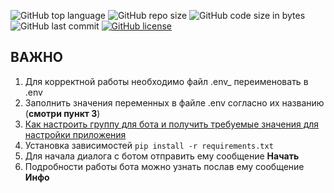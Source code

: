 ![GitHub top language](https://img.shields.io/github/languages/top/alfa-prime/simple-vk-chat-bot)
![GitHub repo size](https://img.shields.io/github/repo-size/alfa-prime/simple-vk-chat-bot)
![GitHub code size in bytes](https://img.shields.io/github/languages/code-size/alfa-prime/simple-vk-chat-bot)
![GitHub last commit](https://img.shields.io/github/last-commit/alfa-prime/simple-vk-chat-bot)
[![GitHub license](https://img.shields.io/github/license/Naereen/StrapDown.js.svg)](https://github.com/Naereen/StrapDown.js/blob/master/LICENSE)


## ВАЖНО
1. Для корректной работы необходимо файл .env_ переименовать в .env
2. Заполнить значения переменных в файле .env согласно их названию (**смотри пункт 3**)
3. [Как настроить группу для бота и получить требуемые значения для настройки приложения](documentation/get_and_set_values.MD)
4. Установка зависимостей `pip install -r requirements.txt`
5. Для начала диалога с ботом отправить ему сообщение **Начать**
6. Подробности работы бота можно узнать послав ему сообщение **Инфо**

